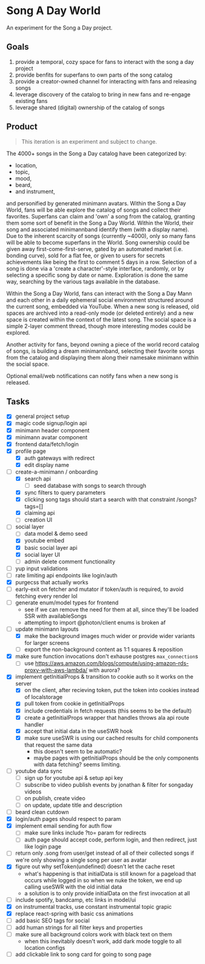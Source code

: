 # Song A Day World

An experiment for the Song a Day project.

## Goals

1. provide a temporal, cozy space for fans to interact with the song a day project
2. provide benfits for superfans to own parts of the song catalog
3. provide a creator-owned channel for interacting with fans and releasing songs
4. leverage discovery of the catalog to bring in new fans and re-engage existing fans
5. leverage shared (digital) ownership of the catalog of songs

## Product

> This iteration is an experiment and subject to change.

The 4000+ songs in the Song a Day catalog have been categorized by:

- location,
- topic,
- mood,
- beard,
- and instrument,

and personified by generated minimann avatars. Within the Song a Day World, fans will be able explore the catalog of songs and collect their favorites. Superfans can claim and 'own' a song from the catalog, granting them some sort of benefit in the Song a Day World. Within the World, their song and associated minimannband identify them (with a display name). Due to the inherent scarcity of songs (currently ~4000), only so many fans will be able to become superfans in the World. Song ownership could be given away first-come-first-serve, gated by an automated market (i.e. bonding curve), sold for a flat fee, or given to users for secrets achievements like being the first to comment 5 days in a row. Selection of a song is done via a 'create a character'-style interface, randomly, or by selecting a specific song by date or name. Exploration is done the same way, searching by the various tags available in the database.

Within the Song a Day World, fans can interact with the Song a Day Mann and each other in a daily ephemeral social environment structured around the current song, embedded via YouTube. When a new song is released, old spaces are archived into a read-only mode (or deleted entirely) and a new space is created within the context of the latest song. The social space is a simple 2-layer comment thread, though more interesting modes could be explored.

Another activity for fans, beyond owning a piece of the world record catalog of songs, is building a dream minimannband, selecting their favorite songs from the catalog and displaying them along their namesake minimann within the social space.

Optional email/web notifications can notify fans when a new song is released.

## Tasks

- [x] general project setup
- [x] magic code signup/login api
- [x] minimann header component
- [x] minimann avatar component
- [x] frontend data/fetch/login
- [x] profile page
  - [x] auth gateways with redirect
  - [x] edit display name
- [ ] create-a-minimann / onboarding
  - [x] search api
    - [ ] seed database with songs to search through
  - [x] sync filters to query parameters
  - [x] clicking song tags should start a search with that constraint /songs?tags=[]
  - [x] claiming api
  - [ ] creation UI
- [ ] social layer
  - [ ] data model & demo seed
  - [x] youtube embed
  - [x] basic social layer api
  - [x] social layer UI
  - [ ] admin delete comment functionality
- [ ] yup input validations
- [ ] rate limiting api endpoints like login/auth
- [x] purgecss that actually works
- [ ] early-exit on fetcher and mutator if token/auth is required, to avoid fetching every render lol
- [ ] generate enum/model types for frontend
  - see if we can remove the need for them at all, since they'll be loaded SSR with availableSongs
  - attempting to import @photon/client enums is broken af
- [ ] update minimann layouts
  - [x] make the background images much wider or provide wider variants for larger screens
  - [ ] export the non-background content as 1:1 squares & reposition
- [x] make sure function invocations don't exhause postgres `max_connection`s
  - [ ] use https://aws.amazon.com/blogs/compute/using-amazon-rds-proxy-with-aws-lambda/ with aurora?
- [x] implement getInitialProps & transition to cookie auth so it works on the server
  - [x] on the client, after recieving token, put the token into cookies instead of localstorage
  - [x] pull token from cookie in getInitialProps
  - [x] include credentials in fetch requests (this seems to be the default)
  - [x] create a getInitialProps wrapper that handles throws ala api route handler
  - [x] accept that initial data in the useSWR hook
  - [x] make sure useSWR is using our cached results for child components that request the same data
    - this doesn't seem to be automatic?
    - maybe pages with getInitialProps should be the only components with data fetching? seems limiting.
- [ ] youtube data sync
  - [ ] sign up for youtube api & setup api key
  - [ ] subscribe to video publish events by jonathan & filter for songaday videos
  - [ ] on publish, create video
  - [ ] on update, update title and description
- [ ] beard clean cutdown
- [x] login/auth pages should respect to param
- [x] implement email sending for auth flow
  - [ ] make sure links include ?to= param for redirects
  - [ ] auth page should accept code, perform login, and then redirect, just like login page
- [ ] return only .song from user/get instead of all of their collected songs if we're only showing a single song per user as avatar
- [x] figure out why setToken(undefined) doesn't let the cache reset
  - what's happening is that initialData is still known for a pageload that occurs while logged in so when we nuke the token, we end up calling useSWR with the old initial data
  - a solution is to only provide initialData on the first invocation at all
- [ ] include spotify, bandcamp, etc links in model/ui
- [x] on instrumental tracks, use constant instrumental topic grapic
- [x] replace react-spring with basic css animations
- [ ] add basic SEO tags for social
- [ ] add human strings for all filter keys and properties
- [ ] make sure all background colors work with black text on them
  - when this inevitably doesn't work, add dark mode toggle to all location configs
- [ ] add clickable link to song card for going to song page
